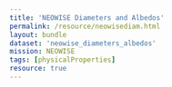 ```yaml
---
title: 'NEOWISE Diameters and Albedos'
permalink: /resource/neowisediam.html
layout: bundle
dataset: 'neowise_diameters_albedos'
mission: NEOWISE
tags: [physicalProperties]
resource: true
---
```

